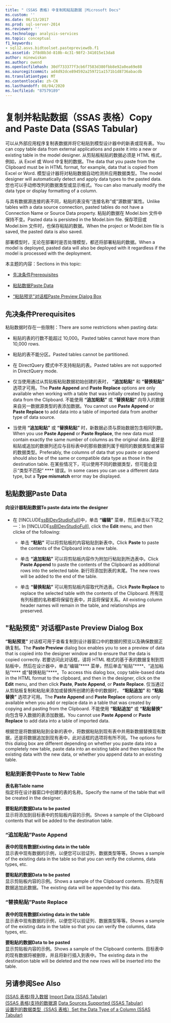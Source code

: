 ```yaml
---
title: " (SSAS 表格) 中复制和粘贴数据 |Microsoft Docs"
ms.custom: ''
ms.date: 06/13/2017
ms.prod: sql-server-2014
ms.reviewer: ''
ms.technology: analysis-services
ms.topic: conceptual
f1_keywords:
- sql12.asvs.bidtoolset.pastepreviewdb.f1
ms.assetid: 2f8d8b3d-810b-4c31-98f2-341015e13da8
author: minewiskan
ms.author: owend
ms.openlocfilehash: 30df733377f3cb6f7583d380fbb8e92a0ea69e88
ms.sourcegitcommit: ad4d92dce894592a259721a1571b1d8736abacdb
ms.translationtype: MT
ms.contentlocale: zh-CN
ms.lasthandoff: 08/04/2020
ms.locfileid: "87579189"
---
```

# <a name="copy-and-paste-data-ssas-tabular"></a><span data-ttu-id="a93d1-102">复制并粘贴数据（SSAS 表格）</span><span class="sxs-lookup"><span data-stu-id="a93d1-102">Copy and Paste Data (SSAS Tabular)</span></span>
  <span data-ttu-id="a93d1-103">可以从外部应用程序复制表数据并将它粘贴到模型设计器中的新表或现有表。</span><span class="sxs-lookup"><span data-stu-id="a93d1-103">You can copy table data from external applications and paste it into a new or existing table in the model designer.</span></span> <span data-ttu-id="a93d1-104">从剪贴板粘贴的数据必须是 HTML 格式，例如，从 Excel 或 Word 中复制的数据。</span><span class="sxs-lookup"><span data-stu-id="a93d1-104">The data that you paste from the Clipboard must be in HTML format, for example, data that is copied from Excel or Word.</span></span> <span data-ttu-id="a93d1-105">模型设计器将对粘贴数据自动检测并应用数据类型。</span><span class="sxs-lookup"><span data-stu-id="a93d1-105">The model designer will automatically detect and apply data types to the pasted data.</span></span> <span data-ttu-id="a93d1-106">您也可以手动修改列的数据类型或显示格式。</span><span class="sxs-lookup"><span data-stu-id="a93d1-106">You can also manually modify the data type or display formatting of a column.</span></span>  
  
 <span data-ttu-id="a93d1-107">与具有数据源连接的表不同，粘贴的表没有“连接名称”或“源数据”属性。</span><span class="sxs-lookup"><span data-stu-id="a93d1-107">Unlike tables with a data source connection, pasted tables do not have a Connection Name or Source Data property.</span></span> <span data-ttu-id="a93d1-108">粘贴的数据在 Model.bim 文件中保持不变。</span><span class="sxs-lookup"><span data-stu-id="a93d1-108">Pasted data is persisted in the Model.bim file.</span></span> <span data-ttu-id="a93d1-109">保存项目或 Model.bim 文件时，也保存粘贴的数据。</span><span class="sxs-lookup"><span data-stu-id="a93d1-109">When the project or Model.bim file is saved, the pasted data is also saved.</span></span>  
  
 <span data-ttu-id="a93d1-110">部署模型时，无论在部署时是否处理模型，都还将部署粘贴的数据。</span><span class="sxs-lookup"><span data-stu-id="a93d1-110">When a model is deployed, pasted data will also be deployed with it regardless if the model is processed with the deployment.</span></span>  
  
 <span data-ttu-id="a93d1-111">本主题的内容：</span><span class="sxs-lookup"><span data-stu-id="a93d1-111">Sections in this topic:</span></span>  
  
-   [<span data-ttu-id="a93d1-112">先决条件</span><span class="sxs-lookup"><span data-stu-id="a93d1-112">Prerequisites</span></span>](#bkmk_prerequisites)  
  
-   [<span data-ttu-id="a93d1-113">粘贴数据</span><span class="sxs-lookup"><span data-stu-id="a93d1-113">Paste Data</span></span>](#bkmk_paste_data)  
  
-   [<span data-ttu-id="a93d1-114">“粘贴预览”对话框</span><span class="sxs-lookup"><span data-stu-id="a93d1-114">Paste Preview Dialog Box</span></span>](#bkmk_paste_preview)  
  
##  <a name="prerequisites"></a><a name="bkmk_prerequisites"></a><span data-ttu-id="a93d1-115">先决条件</span><span class="sxs-lookup"><span data-stu-id="a93d1-115">Prerequisites</span></span>  
 <span data-ttu-id="a93d1-116">粘贴数据时存在一些限制：</span><span class="sxs-lookup"><span data-stu-id="a93d1-116">There are some restrictions when pasting data:</span></span>  
  
-   <span data-ttu-id="a93d1-117">粘贴的表的行数不能超过 10,000。</span><span class="sxs-lookup"><span data-stu-id="a93d1-117">Pasted tables cannot have more than 10,000 rows.</span></span>  
  
-   <span data-ttu-id="a93d1-118">粘贴的表不能分区。</span><span class="sxs-lookup"><span data-stu-id="a93d1-118">Pasted tables cannot be partitioned.</span></span>  
  
-   <span data-ttu-id="a93d1-119">在 DirectQuery 模式中不支持粘贴的表。</span><span class="sxs-lookup"><span data-stu-id="a93d1-119">Pasted tables are not supported in DirectQuery mode.</span></span>  
  
-   <span data-ttu-id="a93d1-120">仅当使用通过从剪贴板粘贴数据初始创建的表时， **“追加粘贴”** 和 **“替换粘贴”** 选项才可用。</span><span class="sxs-lookup"><span data-stu-id="a93d1-120">The **Paste Append** and **Paste Replace** options are only available when working with a table that was initially created by pasting data from the Clipboard.</span></span> <span data-ttu-id="a93d1-121">不能使用 **“追加粘贴”** 或 **“替换粘贴”** 向导入的数据来自另一数据源类型的表添加数据。</span><span class="sxs-lookup"><span data-stu-id="a93d1-121">You cannot use **Paste Append** or **Paste Replace** to add data into a table of imported data from another type of data source.</span></span>  
  
-   <span data-ttu-id="a93d1-122">当使用 **“追加粘贴”** 或 **“替换粘贴”** 时，新数据必须与原始数据包含相同列数。</span><span class="sxs-lookup"><span data-stu-id="a93d1-122">When you use **Paste Append** or **Paste Replace**, the new data must contain exactly the same number of columns as the original data.</span></span> <span data-ttu-id="a93d1-123">最好是粘贴或追加的数据列还应与目标表中的那些数据列属于相同的数据类型或兼容的数据类型。</span><span class="sxs-lookup"><span data-stu-id="a93d1-123">Preferably, the columns of data that you paste or append should also be of the same or compatible data type as those in the destination table.</span></span> <span data-ttu-id="a93d1-124">在某些情况下，可以使用不同的数据类型，但可能会显示“类型不匹配” \*\*\*\* 错误。</span><span class="sxs-lookup"><span data-stu-id="a93d1-124">In some cases you can use a different data type, but a **Type mismatch** error may be displayed.</span></span>  
  
##  <a name="paste-data"></a><a name="bkmk_paste_data"></a><span data-ttu-id="a93d1-125">粘贴数据</span><span class="sxs-lookup"><span data-stu-id="a93d1-125">Paste Data</span></span>  
  
#### <a name="to-paste-data-into-the-designer"></a><span data-ttu-id="a93d1-126">向设计器粘贴数据</span><span class="sxs-lookup"><span data-stu-id="a93d1-126">To paste data into the designer</span></span>  
  
-   <span data-ttu-id="a93d1-127">在 [!INCLUDE[ssBIDevStudioFull](../includes/ssbidevstudiofull-md.md)]中，单击 **“编辑”** 菜单，然后单击以下项之一：</span><span class="sxs-lookup"><span data-stu-id="a93d1-127">In [!INCLUDE[ssBIDevStudioFull](../includes/ssbidevstudiofull-md.md)], click the **Edit** menu, and then clicke of the following:</span></span>  
  
    -   <span data-ttu-id="a93d1-128">单击 **“粘贴”** 可以将剪贴板的内容粘贴到新表中。</span><span class="sxs-lookup"><span data-stu-id="a93d1-128">Click **Paste** to paste the contents of the Clipboard into a new table.</span></span>  
  
    -   <span data-ttu-id="a93d1-129">单击 **“追加粘贴”** 可以将剪贴板内容作为附加行粘贴到所选表中。</span><span class="sxs-lookup"><span data-stu-id="a93d1-129">Click **Paste Append** to paste the contents of the Clipboard as additional rows into the selected table.</span></span> <span data-ttu-id="a93d1-130">新行将添加到表的末尾。</span><span class="sxs-lookup"><span data-stu-id="a93d1-130">The new rows will be added to the end of the table.</span></span>  
  
    -   <span data-ttu-id="a93d1-131">单击 **“替换粘贴”** 可以用剪贴板内容取代所选表。</span><span class="sxs-lookup"><span data-stu-id="a93d1-131">Click **Paste Replace** to replace the selected table with the contents of the Clipboard.</span></span> <span data-ttu-id="a93d1-132">所有现有列标题的名称都将保留在表中，并且将保留关系。</span><span class="sxs-lookup"><span data-stu-id="a93d1-132">All existing column header names will remain in the table, and relationships are preserved.</span></span>  
  
##  <a name="paste-preview-dialog-box"></a><a name="bkmk_paste_preview"></a><span data-ttu-id="a93d1-133">"粘贴预览" 对话框</span><span class="sxs-lookup"><span data-stu-id="a93d1-133">Paste Preview Dialog Box</span></span>  
 <span data-ttu-id="a93d1-134">**“粘贴预览”** 对话框可用于查看复制到设计器窗口中的数据的预览以及确保数据正确复制。</span><span class="sxs-lookup"><span data-stu-id="a93d1-134">The **Paste Preview** dialog box enables you to see a preview of data that is copied into the designer window and to ensure that the data is copied correctly.</span></span> <span data-ttu-id="a93d1-135">若要访问此对话框，请将 HTML 格式的基于表的数据复制到剪贴板中，然后在设计器中，单击“编辑”\*\*\*\* 菜单，然后单击“粘贴”\*\*\*\*、“追加粘贴”\*\*\*\* 或“替换粘贴”\*\*\*\*。</span><span class="sxs-lookup"><span data-stu-id="a93d1-135">To access this dialog box, copy table-based data in the HTML format to the clipboard, and then in the designer, click on the **Edit** menu, and then click **Paste**, **Paste Append**, or **Paste Replace**.</span></span> <span data-ttu-id="a93d1-136">仅当通过从剪贴板复制和粘贴来添加或替换所创建的表中的数据时， **“粘贴追加”** 和 **“粘贴替换”** 选项才可用。</span><span class="sxs-lookup"><span data-stu-id="a93d1-136">The **Paste Append** and **Paste Replace** options are only available when you add or replace data in a table that was created by copying and pasting from the Clipboard.</span></span> <span data-ttu-id="a93d1-137">不能使用 **“粘贴追加”** 或 **“粘贴替换”** 向包含导入数据的表添加数据。</span><span class="sxs-lookup"><span data-stu-id="a93d1-137">You cannot use **Paste Append** or **Paste Replace** to add data into a table of imported data.</span></span>  
  
 <span data-ttu-id="a93d1-138">根据您是将数据粘贴到全新的表中，将数据粘贴到现有表中并用新数据替换现有数据，还是将数据追加到现有表中，此对话框的选项将有所不同。</span><span class="sxs-lookup"><span data-stu-id="a93d1-138">The options for this dialog box are different depending on whether you paste data into a completely new table, paste data into an existing table and then replace the existing data with the new data, or whether you append data to an existing table.</span></span>  
  
### <a name="paste-to-new-table"></a><span data-ttu-id="a93d1-139">粘贴到新表中</span><span class="sxs-lookup"><span data-stu-id="a93d1-139">Paste to New Table</span></span>  
 <span data-ttu-id="a93d1-140">**表名称**</span><span class="sxs-lookup"><span data-stu-id="a93d1-140">**Table name**</span></span>  
 <span data-ttu-id="a93d1-141">指定将在设计器窗口中创建的表的名称。</span><span class="sxs-lookup"><span data-stu-id="a93d1-141">Specify the name of the table that will be created in the designer.</span></span>  
  
 <span data-ttu-id="a93d1-142">**要粘贴的数据**</span><span class="sxs-lookup"><span data-stu-id="a93d1-142">**Data to be pasted**</span></span>  
 <span data-ttu-id="a93d1-143">显示将添加到目标表中的剪贴板内容的示例。</span><span class="sxs-lookup"><span data-stu-id="a93d1-143">Shows a sample of the Clipboard contents that will be added to the destination table.</span></span>  
  
### <a name="paste-append"></a><span data-ttu-id="a93d1-144">“追加粘贴”</span><span class="sxs-lookup"><span data-stu-id="a93d1-144">Paste Append</span></span>  
 <span data-ttu-id="a93d1-145">**表中的现有数据**</span><span class="sxs-lookup"><span data-stu-id="a93d1-145">**Existing data in the table**</span></span>  
 <span data-ttu-id="a93d1-146">显示表中现有数据的示例，以便您可以验证列、数据类型等等。</span><span class="sxs-lookup"><span data-stu-id="a93d1-146">Shows a sample of the existing data in the table so that you can verify the columns, data types, etc.</span></span>  
  
 <span data-ttu-id="a93d1-147">**要粘贴的数据**</span><span class="sxs-lookup"><span data-stu-id="a93d1-147">**Data to be pasted**</span></span>  
 <span data-ttu-id="a93d1-148">显示剪贴板内容的示例。</span><span class="sxs-lookup"><span data-stu-id="a93d1-148">Shows a sample of the Clipboard contents.</span></span> <span data-ttu-id="a93d1-149">将为现有数据追加此数据。</span><span class="sxs-lookup"><span data-stu-id="a93d1-149">The existing data will be appended by this data.</span></span>  
  
### <a name="paste-replace"></a><span data-ttu-id="a93d1-150">“替换粘贴”</span><span class="sxs-lookup"><span data-stu-id="a93d1-150">Paste Replace</span></span>  
 <span data-ttu-id="a93d1-151">**表中的现有数据**</span><span class="sxs-lookup"><span data-stu-id="a93d1-151">**Existing data in the table**</span></span>  
 <span data-ttu-id="a93d1-152">显示表中现有数据的示例，以便您可以验证列、数据类型等等。</span><span class="sxs-lookup"><span data-stu-id="a93d1-152">Shows a sample of the existing data in the table so that you can verify the columns, data types, etc.</span></span>  
  
 <span data-ttu-id="a93d1-153">**要粘贴的数据**</span><span class="sxs-lookup"><span data-stu-id="a93d1-153">**Data to be pasted**</span></span>  
 <span data-ttu-id="a93d1-154">显示剪贴板内容的示例。</span><span class="sxs-lookup"><span data-stu-id="a93d1-154">Shows a sample of the Clipboard contents.</span></span> <span data-ttu-id="a93d1-155">目标表中的现有数据将被删除，并且将新行插入到表中。</span><span class="sxs-lookup"><span data-stu-id="a93d1-155">The existing data in the destination table will be deleted and the new rows will be inserted into the table.</span></span>  
  
## <a name="see-also"></a><span data-ttu-id="a93d1-156">另请参阅</span><span class="sxs-lookup"><span data-stu-id="a93d1-156">See Also</span></span>  
 <span data-ttu-id="a93d1-157">[&#40;SSAS 表格&#41;导入数据](import-data-ssas-tabular.md) </span><span class="sxs-lookup"><span data-stu-id="a93d1-157">[Import Data &#40;SSAS Tabular&#41;](import-data-ssas-tabular.md) </span></span>  
 <span data-ttu-id="a93d1-158">[&#40;SSAS 表格&#41;支持的数据源](tabular-models/data-sources-supported-ssas-tabular.md) </span><span class="sxs-lookup"><span data-stu-id="a93d1-158">[Data Sources Supported &#40;SSAS Tabular&#41;](tabular-models/data-sources-supported-ssas-tabular.md) </span></span>  
 [<span data-ttu-id="a93d1-159">设置列的数据类型（SSAS 表格）</span><span class="sxs-lookup"><span data-stu-id="a93d1-159">Set the Data Type of a Column &#40;SSAS Tabular&#41;</span></span>](tabular-models/set-the-data-type-of-a-column-ssas-tabular.md)  
  
  
